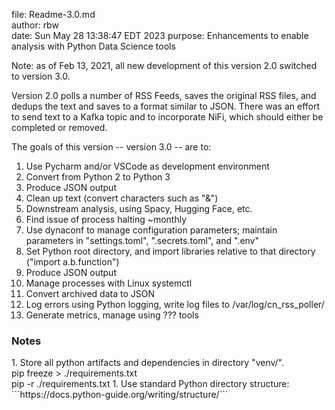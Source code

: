 file:    Readme-3.0.md<br>
author:  rbw<br>
date:    Sun May 28 13:38:47 EDT 2023
purpose: Enhancements to enable analysis with Python Data Science tools<br>

Note: as of Feb 13, 2021, all new development of this version 2.0 switched
to version 3.0.

Version 2.0 polls a number of RSS Feeds, saves the original RSS files,
and dedups the text and saves to a format similar to JSON.
There was an effort to send text to a Kafka topic and to incorporate
NiFi, which should either be completed or removed.

The goals of this version -- version 3.0 -- are to:
1. Use Pycharm and/or VSCode as development environment
1. Convert from Python 2 to Python 3
1. Produce JSON output
1. Clean up text (convert characters such as "&#038;")
1. Downstream analysis, using Spacy, Hugging Face, etc.
1. Find issue of process halting ~monthly
1. Use dynaconf to manage configuration parameters; maintain parameters
in "settings.toml", ".secrets.toml", and ".env"
1. Set Python root directory, and import libraries relative to that
directory ("import a.b.function")
1. Produce JSON output
1. Manage processes with Linux systemctl
1. Convert archived data to JSON
1. Log errors using Python logging, write log files to /var/log/cn_rss_poller/
1. Generate metrics, manage using ??? tools

<h3>Notes</h3>
1. Store all python artifacts and dependencies in directory "venv/".
<br/>pip freeze > ./requirements.txt
<br/>pip -r ./requirements.txt
1. Use standard Python directory structure:
<br/>
```https://docs.python-guide.org/writing/structure/```
